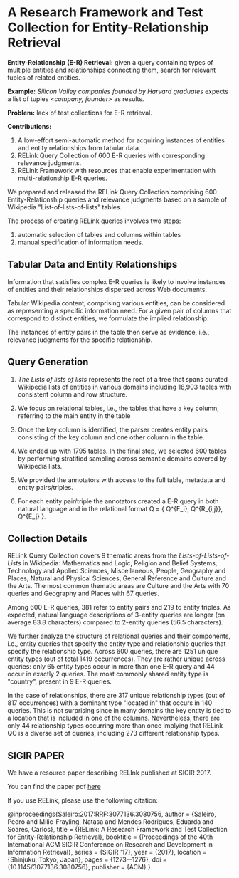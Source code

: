 # A Research Framework and Test Collection for Entity-Relationship Retrieval






**Entity-Relationship (E-R) Retrieval:** given a query containing types of multiple entities and relationships connecting them, search for relevant tuples of related entities.

**Example:** *Silicon Valley companies founded by Harvard graduates* expects a list of tuples *<company, founder>* as results.

**Problem:** lack of test collections for E-R retrieval.

**Contributions:**
1. A low-effort semi-automatic method for acquiring instances of entities and entity relationships from tabular data.
1. RELink Query Collection of 600 E-R queries with corresponding relevance judgments.
1. RELink Framework with resources that enable experimentation with multi-relationship E-R queries.



We prepared and released the RELink Query Collection comprising 600 Entity-Relationship queries and relevance judgments based on a sample of Wikipedia "List-of-lists-of-lists" tables.

The process of creating RELink queries involves two steps: 
1. automatic selection of tables and columns within tables
2. manual specification of information needs.


## Tabular Data and Entity Relationships
Information that satisfies complex E-R queries is likely to involve instances of entities and their relationships dispersed across Web documents. 

Tabular Wikipedia content, comprising various entities, can be considered as representing a specific information need.
For a given pair of columns that correspond to distinct entities, we formulate the implied relationship.

The instances of entity pairs in the table then serve as evidence, i.e., relevance judgments for the specific relationship.


## Query Generation

1. *The Lists of lists of lists* represents the root of a tree that spans curated Wikipedia lists of entities in various domains including 18,903 tables with consistent column and row structure.

2.  We focus on relational tables, i.e., the tables that have a key column, referring to the main entity in the table

3. Once the key column is identified, the parser creates entity pairs consisting of the key column and one other column in the table. 

4. We ended up with 1795 tables. In the final step, we selected 600 tables by performing stratified sampling across semantic domains covered by Wikipedia lists.

5. We provided the annotators with access to the full table, metadata and entity pairs/triples.

6. For each entity pair/triple the annotators created a E-R query in both natural language and in the relational format Q = { Q^{E_i}, Q^{R_{i,j}}, Q^{E_j} }.



## Collection Details

RELink Query Collection covers 9 thematic areas from the *Lists-of-Lists-of-Lists* in Wikipedia: Mathematics and Logic, Religion and Belief Systems, Technology and Applied Sciences, Miscellaneous, People, Geography and Places, Natural and Physical Sciences, General Reference and Culture and the Arts. The most common thematic areas are Culture and the Arts with 70 queries and Geography and Places with 67 queries.

Among 600 E-R queries, 381 refer to entity pairs and 219 to entity triples. As expected, natural language descriptions of 3-entity queries are longer (on average 83.8 characters) compared to 2-entity queries (56.5 characters).

We further analyze the structure of relational queries and their components, i.e., entity queries that specify the entity type and relationship queries that specify the relationship type.  Across 600 queries, there are 1251 unique entity types (out of total 1419 occurrences). They are rather unique across queries: only 65 entity types occur in more than one E-R query and 44 occur in exactly 2 queries. The most commonly shared entity type is "country", present in 9 E-R queries.

In the case of relationships, there are 317 unique relationship types (out of 817 occurrences) with a dominant type "located in" that occurs in 140 queries. This is not surprising since in many domains the key entity is tied to a location that is included in one of the columns. Nevertheless, there are only 44 relationship types occurring more than once implying that RELink QC is a diverse set of queries, including 273 different relationship types. 



## SIGIR PAPER

We have a resource paper describing RELInk published at SIGIR 2017.

You can find the paper pdf [here](https://arxiv.org/pdf/1706.03960.pdf)

If you use RELink, please use the following citation:

@inproceedings{Saleiro:2017:RRF:3077136.3080756,
 author = {Saleiro, Pedro and Milic-Frayling, Natasa and Mendes Rodrigues, Eduarda and Soares, Carlos},
 title = {RELink: A Research Framework and Test Collection for Entity-Relationship Retrieval},
 booktitle = {Proceedings of the 40th International ACM SIGIR Conference on Research and Development in Information Retrieval},
 series = {SIGIR '17},
 year = {2017},
 location = {Shinjuku, Tokyo, Japan},
 pages = {1273--1276},
 doi = {10.1145/3077136.3080756},
 publisher = {ACM}
} 







